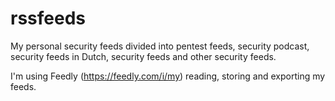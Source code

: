 # rssfeeds
My personal security feeds divided into pentest feeds, security podcast, security feeds in Dutch, security feeds and other security feeds.

I'm using Feedly (https://feedly.com/i/my) reading, storing and exporting my feeds.

